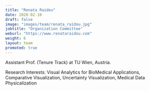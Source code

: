 ```yaml
---
title: "Renata Raidou"
date: 2020-02-10
draft: false
image: "images/team/renata_raidou.jpg"
jobtitle: "Organization Committee"
weburl: "https://www.renataraidou.com"
weight: 6
layout: team
promoted: true
---
```



Assistant Prof. (Tenure Track) at TU Wien, Austria. 


Research Interests: Visual Analytics for BioMedical Applications, Comparative Visualization, Uncertainty Visualization, Medical Data Physicalization
